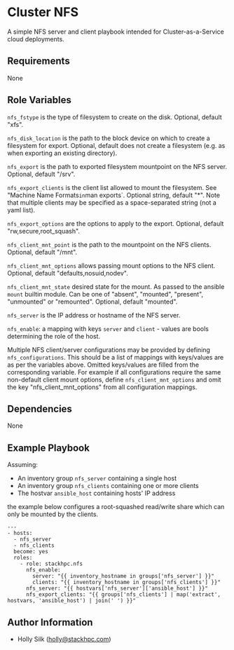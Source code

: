 Cluster NFS
===============

A simple NFS server and client playbook intended for Cluster-as-a-Service cloud
deployments.

Requirements
------------

None

Role Variables
--------------

`nfs_fstype` is the type of filesystem to create on the disk. Optional, default "xfs".

`nfs_disk_location` is the path to the block device on which to create a filesystem for export. Optional, default does not create a filesystem (e.g. as when exporting an existing directory).

`nfs_export` is the path to exported filesystem mountpoint on the NFS server. Optional, default "/srv".

`nfs_export_clients` is the client list allowed to mount the filesystem.
See "Machine Name Formats` in `man exports`. Optional string, default "*".
Note that multiple clients may be specified as a space-separated string (not a yaml list).

`nfs_export_options` are the options to apply to the export. Optional, default "rw,secure,root_squash".

`nfs_client_mnt_point` is the path to the mountpoint on the NFS clients. Optional, default "/mnt".

`nfs_client_mnt_options` allows passing mount options to the NFS client. Optional, default "defaults,nosuid,nodev".

`nfs_client_mnt_state` desired state for the mount. As passed to the ansible `mount` 
builtin module. Can be one of "absent", "mounted", "present", "unmounted" or 
"remounted". Optional, default "mounted".

`nfs_server` is the IP address or hostname of the NFS server.

`nfs_enable`: a mapping with keys `server` and `client` - values are bools determining the role of the host.

Multiple NFS client/server configurations may be provided by defining `nfs_configurations`. This should be a list of mappings with keys/values are as per the variables above. Omitted keys/values are filled from the corresponding variable. For example if all configurations require the same non-default client mount options, define `nfs_client_mnt_options` and omit the key "nfs_client_mnt_options" from all configuration mappings.

Dependencies
------------

None

Example Playbook
----------------

Assuming:
- An inventory group `nfs_server` containing a single host
- An inventory group `nfs_clients` containing one or more clients
- The hostvar `ansible_host` containing hosts' IP address

the example below configures a root-squashed read/write share which can only
be mounted by the clients.

    ---
    - hosts:
      - nfs_server
      - nfs_clients
      become: yes
      roles:
        - role: stackhpc.nfs
          nfs_enable:
            server: "{{ inventory_hostname in groups['nfs_server'] }}"
            clients: "{{ inventory_hostname in groups['nfs_clients'] }}"
          nfs_server: "{{ hostvars['nfs_server']['ansible_host'] }}"
          nfs_export_clients: "{{ groups['nfs_clients'] | map('extract', hostvars, 'ansible_host') | join(' ') }}"

Author Information
------------------

- Holly Silk (<holly@stackhpc.com>)
